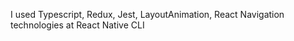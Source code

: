 I used Typescript, Redux, Jest, LayoutAnimation, React Navigation technologies at React Native CLI

##
